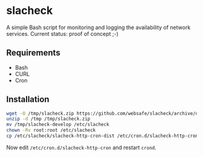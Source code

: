 slacheck
========

A simple Bash script for monitoring and logging the availability
of network services. Current status: proof of concept ;-)


Requirements
------------

 + Bash
 + CURL
 + Cron



Installation
------------

~~~~ bash
wget -O /tmp/slacheck.zip https://github.com/websafe/slacheck/archive/develop.zip
unzip -d /tmp /tmp/slacheck.zip
mv /tmp/slacheck-develop /etc/slacheck
chown -Rv root:root /etc/slacheck
cp /etc/slacheck/slacheck-http-cron-dist /etc/cron.d/slacheck-http-cron
~~~~


Now edit `/etc/cron.d/slacheck-http-cron` and restart `crond`.

